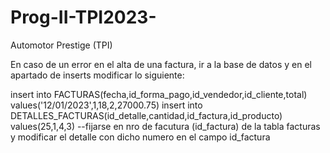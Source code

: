 # Prog-II-TPI2023-
Automotor Prestige (TPI)

En caso de un error en el alta de una factura, ir a la base de datos y en el apartado de inserts modificar lo siguiente:

insert into FACTURAS(fecha,id_forma_pago,id_vendedor,id_cliente,total) values('12/01/2023',1,18,2,27000.75)
insert into DETALLES_FACTURAS(id_detalle,cantidad,id_factura,id_producto) values(25,1,4,3) --fijarse en nro de facutura (id_factura) de la tabla facturas y modificar el detalle con dicho numero en el campo id_factura 
